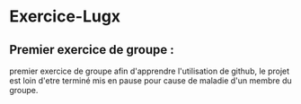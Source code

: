 # Exercice-Lugx

## Premier exercice de groupe :

premier exercice de groupe afin d'apprendre l'utilisation de github, le projet est loin d'etre terminé mis en pause pour cause de maladie d'un membre du groupe.